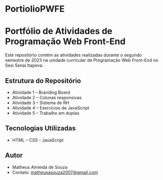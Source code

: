 # PortiolioPWFE
# Portfólio de Atividades de Programação Web Front-End
Este repositório contém as atividades realizadas durante o segundo semestre de 2023 na unidade curricular de Programação Web Front-End no Sesi Senai Itapeva.

## Estrutura do Repositório
- Atividade 1 – Branding Board
- Atividade 2 – Colunas responsivas
- Atividade 3 – Sistema de RH
- Atividade 4 – Exercícios de JavaScript
- Atividade 5 – Trabalho em duplas
  
## Tecnologias Utilizadas
- HTML – CSS - JavaScript
  
## Autor
- Matheus Almeida de Souza
- Contato: matheusasouza2007@gmail.com

